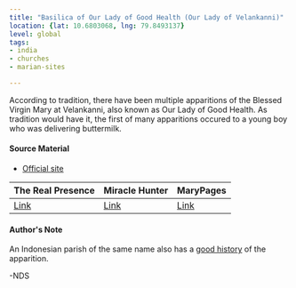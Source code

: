 ```yaml
---
title: "Basilica of Our Lady of Good Health (Our Lady of Velankanni)"
location: {lat: 10.6803068, lng: 79.8493137}
level: global
tags:
- india
- churches
- marian-sites

---
```



According to tradition, there have been multiple apparitions of the Blessed Virgin Mary at Velankanni, also known as Our Lady of Good Health.  As tradition would have it, the first of many apparitions occured to a young boy who was delivering buttermilk.

#### Source Material

* [Official site](https://www.velankannichurch.com/)


| The Real Presence | Miracle Hunter | MaryPages |
| --- | --- | --- |
| [Link](http://www.therealpresence.org/eucharst/misc/BVM/32_VAILANKANNI_60x96.pdf) | [Link](https://www.miraclehunter.com/marian_apparitions/approved_apparitions/vailankanni/) | [Link](https://www.marypages.com/vailankanni-(india)-en.html) |




#### Author's Note

An Indonesian parish of the same name also has a [good history](https://velangkanni.com/en/about-annai-velangkanni/) of the apparition.

-NDS




